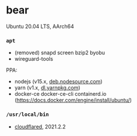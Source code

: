 bear
========
Ubuntu 20.04 LTS, AArch64

### `apt`
- (removed) snapd screen bzip2 byobu
- wireguard-tools

PPA:

- nodejs (v15.x, [deb.nodesource.com](https://github.com/nodesource/distributions/blob/master/README.md#installation-instructions))
- yarn (v1.x, [dl.yarnpkg.com](https://classic.yarnpkg.com/en/docs/install#debian-stable))
- docker-ce docker-ce-cli containerd.io (https://docs.docker.com/engine/install/ubuntu/)

### `/usr/local/bin`

- [cloudflared](https://developers.cloudflare.com/cloudflare-one/connections/connect-apps/install-and-setup/installation), 2021.2.2
